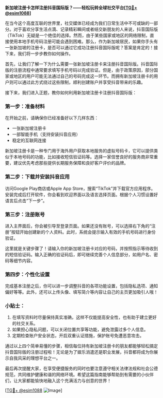 **新加坡注册卡怎样注册抖音国际版？——轻松玩转全球社交平台[[TG💪+ @esim1088](https://t.me/s/esim1088)]**

在当今这个高度互联的世界里，社交媒体已经成为我们日常生活中不可或缺的一部分。对于喜欢分享生活点滴、记录精彩瞬间或者结交新朋友的人来说，抖音国际版（TikTok）无疑是一个绝佳的选择。然而，由于某些国家或地区的网络限制，直接使用本地手机号码注册可能会遇到困难。那么，作为新加坡居民，如果你手头有一张新加坡的注册卡，是否可以通过它成功注册抖音国际版呢？答案是肯定的！接下来，我们将一步步教你如何操作。

首先，让我们了解一下为什么需要一张新加坡注册卡来注册抖音国际版。抖音国际版的注册流程中通常要求填写手机号码以完成验证。但是，由于政策原因，部分国家或地区的用户可能无法通过自己的号码完成这一环节。而拥有新加坡注册卡的用户则可以通过此方式绕过这些限制，顺利创建账户并享受抖音带来的乐趣。

接下来，我们进入正题，教你如何利用新加坡注册卡注册抖音国际版：

### 第一步：准备材料
在开始之前，请确保你已经准备好以下几样东西：
- 一张新加坡注册卡
- 一部智能手机（支持安装抖音应用）
- 稳定的互联网连接

新加坡注册卡是一种专门用于海外用户获取本地服务的虚拟号码卡，它可以提供类似于本地号码的功能，比如接收短信验证码等。选择一家信誉良好的服务商非常重要，建议优先考虑那些提供长期服务保障和良好客户评价的品牌。

### 第二步：下载并安装抖音应用
访问Google Play商店或Apple App Store，搜索“TikTok”并下载官方应用程序。安装完成后打开软件，你会看到欢迎界面以及语言选择页面。根据个人习惯设置好语言后点击“下一步”。

### 第三步：注册账号
进入主界面后，你会被引导至登录页面。如果还没有账号，可以选择右下角的“注册”按钮开始创建新的个人资料。此时，系统会提示输入有效的手机号码进行身份验证。

这里就是关键步骤了！请输入你的新加坡注册卡对应的号码，并按照指示等待收到的短信验证码。输入正确的验证码后，即可继续完善个人信息部分，如用户名、密码等细节内容。

### 第四步：个性化设置
完成基本注册之后，你可以进一步调整抖音的各项功能设置，包括隐私选项、通知偏好等等。此外，还可以上传头像、填写简介等内容让自己的主页更加吸引人哦！

### 小贴士：
1. 在填写资料时尽量保持真实准确，这样不仅能提高安全性，也有助于建立更好的社交关系。
2. 如果担心隐私问题，可以关闭位置共享等功能，避免泄露过多个人信息。
3. 定期检查账户安全状态，开启双重认证措施，保护账号免遭恶意攻击。

通过以上四个简单易懂的步骤，相信每位持有新加坡注册卡的朋友都能够轻松搞定抖音国际版的注册过程啦！无论是为了娱乐消遣还是职业发展，抖音都将成为你展示自我风采的理想平台之一。

最后再次提醒大家，在享受便捷服务的同时也要注意遵守相关法律法规和社会公德规范，共同维护健康和谐的网络环境。希望这篇指南能够帮助到有需要的小伙伴们，让大家都能愉快地融入这个充满活力与创意的世界！

[[TG💪+ @esim1088](https://t.me/s/esim1088) ![Image](https://i.postimg.cc/4NQfJmqS/Snipaste-2025-05-13-00-14-12.png)]